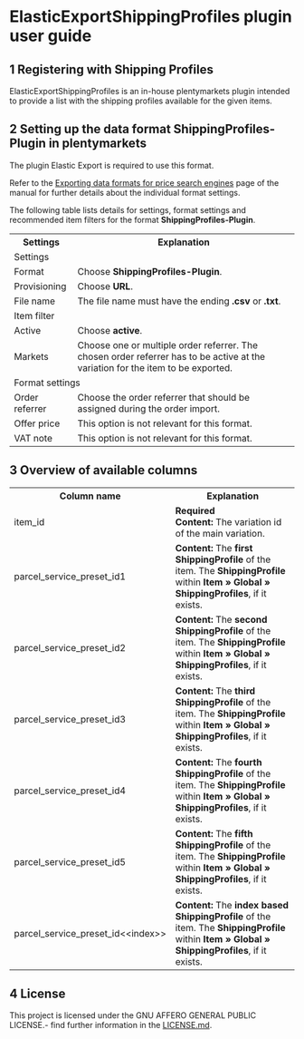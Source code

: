 # ElasticExportShippingProfiles plugin user guide

<div class="container-toc"></div>

## 1 Registering with Shipping Profiles

ElasticExportShippingProfiles is an in-house plentymarkets plugin intended to provide a list with the shipping profiles available for the given items.

## 2 Setting up the data format ShippingProfiles-Plugin in plentymarkets

The plugin Elastic Export is required to use this format.

Refer to the [Exporting data formats for price search engines](https://knowledge.plentymarkets.com/en/basics/data-exchange/exporting-data#30) page of the manual for further details about the individual format settings.

The following table lists details for settings, format settings and recommended item filters for the format **ShippingProfiles-Plugin**.
<table>
    <tr>
        <th>
            Settings
        </th>
        <th>
            Explanation
        </th>
    </tr>
    <tr>
        <td class="th" colspan="2">
            Settings
        </td>
    </tr>
    <tr>
        <td>
            Format
        </td>
        <td>
            Choose <b>ShippingProfiles-Plugin</b>.
        </td>
    </tr>
    <tr>
        <td>
            Provisioning
        </td>
        <td>
            Choose <b>URL</b>.
        </td>
    </tr>
    <tr>
        <td>
            File name
        </td>
        <td>
            The file name must have the ending <b>.csv</b> or <b>.txt</b>.
        </td>
    </tr>
    <tr>
        <td class="th" colspan="2">
            Item filter
        </td>
    </tr>
    <tr>
        <td>
            Active
        </td>
        <td>
            Choose <b>active</b>.
        </td>
    </tr>
    <tr>
        <td>
            Markets
        </td>
        <td>
            Choose one or multiple order referrer. The chosen order referrer has to be active at the variation for the item to be exported.
        </td>
    </tr>
    <tr>
        <td class="th" colspan="2">
            Format settings
        </td>
    </tr>
    <tr>
        <td>
            Order referrer
        </td>
        <td>
            Choose the order referrer that should be assigned during the order import.
        </td>
    </tr>
    <tr>
        <td>
            Offer price
        </td>
        <td>
            This option is not relevant for this format.
        </td>
    </tr>
    <tr>
        <td>
            VAT note
        </td>
        <td>
            This option is not relevant for this format.
        </td>
    </tr>
</table>


## 3 Overview of available columns

<table>
    <tr>
        <th>
            Column name
        </th>
        <th>
            Explanation
        </th>
    </tr>
    <tr>
        <td>
            item_id
        </td>
        <td>
            <b>Required</b><br>
            <b>Content:</b> The variation id of the main variation.
        </td>
    </tr>
    <tr>
        <td>
            parcel_service_preset_id1
        </td>
        <td>
            <b>Content:</b> The <b>first ShippingProfile</b> of the item. The <b>ShippingProfile</b> within <b>Item » Global » ShippingProfiles</b>, if it exists.
        </td>
    </tr>
    <tr>
        <td>
            parcel_service_preset_id2
        </td>
        <td>
            <b>Content:</b> The <b>second ShippingProfile</b> of the item. The <b>ShippingProfile</b> within <b>Item » Global » ShippingProfiles</b>, if it exists.
        </td>
    </tr>
    <tr>
        <td>
            parcel_service_preset_id3
        </td>
        <td>
            <b>Content:</b> The <b>third ShippingProfile</b> of the item. The <b>ShippingProfile</b> within <b>Item » Global » ShippingProfiles</b>, if it exists.
        </td>
    </tr>
    <tr>
        <td>
            parcel_service_preset_id4
        </td>
        <td>
            <b>Content:</b> The <b>fourth ShippingProfile</b> of the item. The <b>ShippingProfile</b> within <b>Item » Global » ShippingProfiles</b>, if it exists.
        </td>
    </tr>
    <tr>
        <td>
            parcel_service_preset_id5
        </td>
        <td>
            <b>Content:</b> The <b>fifth ShippingProfile</b> of the item. The <b>ShippingProfile</b> within <b>Item » Global » ShippingProfiles</b>, if it exists.
        </td>
    </tr>
    <tr>
        <td>
            parcel_service_preset_id&lt;&lt;index&gt;&gt;
        </td>
        <td>
            <b>Content:</b> The <b>index based ShippingProfile</b> of the item. The <b>ShippingProfile</b> within <b>Item » Global » ShippingProfiles</b>, if it exists.
        </td>
    </tr>
</table>

## 4 License

This project is licensed under the GNU AFFERO GENERAL PUBLIC LICENSE.- find further information in the [LICENSE.md](https://github.com/plentymarkets/plugin-elastic-export-shipping-profiles/blob/master/LICENSE.md).
